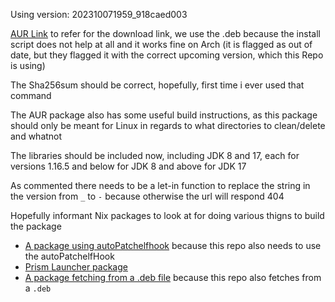 Using version: 202310071959_918caed003

[AUR Link](https://aur.archlinux.org/packages/ftba) to refer for the download link, we use the .deb because the install script does not help at all and it works fine on Arch (it is flagged as out of date, but they flagged it with the correct upcoming version, which this Repo is using)

The Sha256sum should be correct, hopefully, first time i ever used that command

The AUR package also has some useful build instructions, as this package should only be meant for Linux in regards to what directories to clean/delete and whatnot

The libraries should be included now, including JDK 8 and 17, each for versions 1.16.5 and below for JDK 8 and above for JDK 17

As commented there needs to be a let-in function to replace the string in the version from `_` to `-` because otherwise the url will respond 404

Hopefully informant Nix packages to look at for doing various thigns to build the package
- [A package using autoPatchelfhook](https://github.com/NixOS/nixpkgs/blob/ea5787ad5291ee1c131326cb9c9fec03d359edff/pkgs/misc/cups/drivers/kyodialog3/default.nix) because this repo also needs to use the autoPatchelfHook
- [Prism Launcher package](https://github.com/NixOS/nixpkgs/blob/master/pkgs/games/prismlauncher/default.nix)
- [A package fetching from a .deb file](https://github.com/NixOS/nixpkgs/blob/effd18f0703e6b12fd5d9ffa040849ec9fa1cdb9/pkgs/servers/deconz/default.nix) because this repo also fetches from a `.deb`
